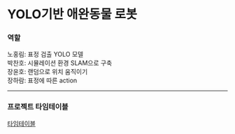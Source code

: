 # YOLO기반 애완동물 로봇
### 역할

노홍림: 표정 검출 YOLO 모델<br>
박찬호: 시뮬레이션 환경 SLAM으로 구축<br> 
장윤호: 랜덤으로 위치 움직이기<br>
장하람: 표정에 따른 action

---
### 프로젝트 타임테이블
[타임테이블](timetable.md)